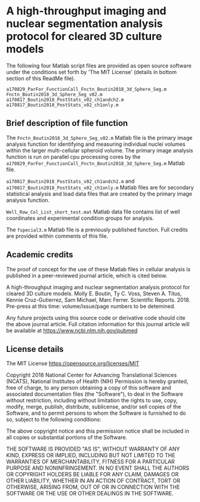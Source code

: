 # A high-throughput imaging and nuclear segmentation analysis protocol for cleared 3D culture models

The following four Matlab script files are provided as open source software under the conditions set forth by 'The MIT License' (details in bottom section of this ReadMe file).

```
a170829_ParFor_FunctionCall_Fnctn_Boutin2018_3d_Sphere_Seg.m
Fnctn_Boutin2018_3d_Sphere_Seg_v02.m
a170817_Boutin2018_PostStats_v02_ch1andch2.m
a170817_Boutin2018_PostStats_v02_ch1only.m
```

## Brief description of file function

The `Fnctn_Boutin2018_3d_Sphere_Seg_v02.m` Matlab file is the primary image analysis function for identifying and measuring individual nuclei volumes within the larger multi-cellular spheroid volume. The primary image analysis function is run on parallel cpu processing cores by the `a170829_ParFor_FunctionCall_Fnctn_Boutin2018_3d_Sphere_Seg.m` Matlab file.

`a170817_Boutin2018_PostStats_v02_ch1andch2.m` and `a170817_Boutin2018_PostStats_v02_ch1only.m` Matlab files are for secondary statistical analysis and load data files that are created by the primary image analysis function.

`Well_Row_Col_List_short_test.mat` Matlab data file contains list of well coordinates and experimental condition groups for analysis.

The `fspecial3.m` Matlab file is a previously published function. Full credits are provided within comments of this file.

## Academic credits

The proof of concept for the use of these Matlab files in cellular analysis is published in a peer-reviewed journal article, which is cited below.

A high-throughput imaging and nuclear segmentation analysis protocol for cleared 3D culture models. Molly E. Boutin, Ty C. Voss, Steven A. Titus, Kennie Cruz-Gutierrez, Sam Michael, Marc Ferrer. Scientific Reports. 2018. Pre-press at this time: volume/issue/page numbers to be detemined. 

Any future projects using this source code or derivative code should cite the above journal article. Full citation information for this journal article will be available at https://www.ncbi.nlm.nih.gov/pubmed

## License details

The MIT License
https://opensource.org/licenses/MIT

Copyright 2018 National Center for Advancing Translational Sciences (NCATS), National Institutes of Health (NIH)
Permission is hereby granted, free of charge, to any person obtaining a copy of this software and associated documentation files (the "Software"), to deal in the Software without restriction, including without limitation the rights to use, copy, modify, merge, publish, distribute, sublicense, and/or sell copies of the Software, and to permit persons to whom the Software is furnished to do so, subject to the following conditions:

The above copyright notice and this permission notice shall be included in all copies or substantial portions of the Software.

THE SOFTWARE IS PROVIDED "AS IS", WITHOUT WARRANTY OF ANY KIND, EXPRESS OR IMPLIED, INCLUDING BUT NOT LIMITED TO THE WARRANTIES OF MERCHANTABILITY, FITNESS FOR A PARTICULAR PURPOSE AND NONINFRINGEMENT. IN NO EVENT SHALL THE AUTHORS OR COPYRIGHT HOLDERS BE LIABLE FOR ANY CLAIM, DAMAGES OR OTHER LIABILITY, WHETHER IN AN ACTION OF CONTRACT, TORT OR OTHERWISE, ARISING FROM, OUT OF OR IN CONNECTION WITH THE SOFTWARE OR THE USE OR OTHER DEALINGS IN THE SOFTWARE.
